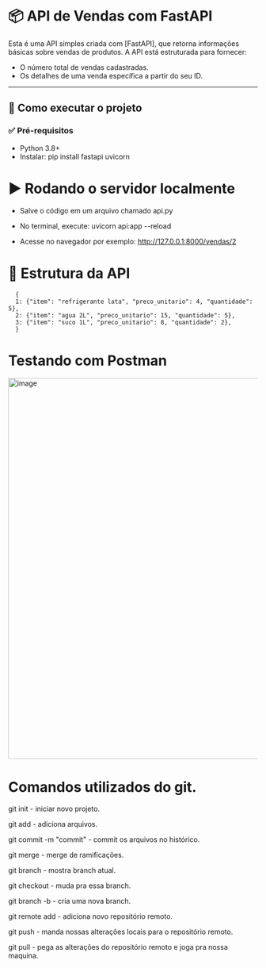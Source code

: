 # 📦 API de Vendas com FastAPI

Esta é uma API simples criada com [FastAPI], que retorna informações básicas sobre vendas de produtos. A API está estruturada para fornecer:

- O número total de vendas cadastradas.
- Os detalhes de uma venda específica a partir do seu ID.

---

## 🚀 Como executar o projeto

### ✅ Pré-requisitos

- Python 3.8+
- Instalar: pip install fastapi uvicorn

# ▶️ Rodando o servidor localmente

- Salve o código em um arquivo chamado api.py

- No terminal, execute: uvicorn api:app --reload

- Acesse no navegador por exemplo: http://127.0.0.1:8000/vendas/2

# 📁 Estrutura da API


      {
      1: {"item": "refrigerante lata", "preco_unitario": 4, "quantidade": 5},
      2: {"item": "agua 2L", "preco_unitario": 15, "quantidade": 5},
      3: {"item": "suco 1L", "preco_unitario": 8, "quantidade": 2},
      }

# Testando com Postman

<img width="1366" height="768" alt="image" src="https://github.com/user-attachments/assets/b42e7fc0-0c88-4bbe-958b-c8887f4b76b0" />

# Comandos utilizados do git.

git init - iniciar novo projeto.

git add  - adiciona arquivos.

git commit -m "commit" - commit os arquivos no histórico.

git merge - merge de ramificações.

git branch - mostra branch atual.

git checkout - muda pra essa branch.

git branch -b - cria uma nova branch.

git remote add - adiciona novo repositório remoto.

git push - manda nossas alterações locais para o repositório remoto.

git pull - pega as alterações do repositório remoto e joga pra nossa maquina.

